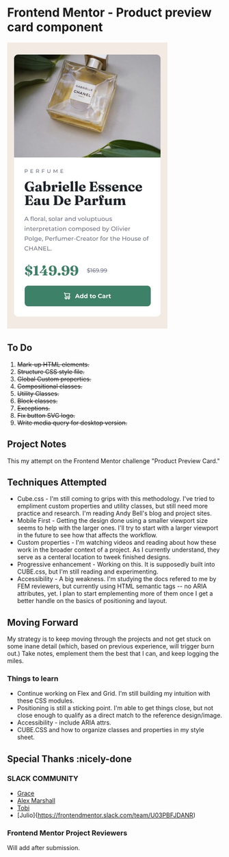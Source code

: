 # Frontend Mentor - Product preview card component

![Preview Card](./design/mobile-design.jpg)


## To Do
1. ~~Mark-up HTML elements.~~
2. ~~Structure CSS style file.~~
3. ~~Global Custom properties.~~
4. ~~Compositional classes.~~
5. ~~Utility Classes.~~
6. ~~Block classes.~~
7. ~~Exceptions.~~
8. ~~Fix button SVG logo.~~
9. ~~Write media query for desktop version.~~



## Project Notes
This my attempt on the Frontend Mentor challenge "Product Preview Card."

## Techniques Attempted

* Cube.css - I'm still coming to grips with this methodology. I've tried to empliment custom properties and utility classes, but still need more practice and research. I'm reading Andy Bell's blog and project sites.
* Mobile First - Getting the design done using a smaller viewport size seems to help with the larger ones. I'll try to start with a larger viewport in the future to see how that affects the workflow.
* Custom properties - I'm watching videos and reading about how these work in the broader context of a project. As I currently understand, they serve as a centeral location to tweek finished designs.
* Progressive enhancement - Working on this. It is supposedly built into  CUBE.css, but I'm still reading and experimenting.
* Accessibility - A big weakness. I'm studying the docs refered to me by FEM reviewers, but currently using HTML semantic tags -- no ARIA attributes, yet. I plan to start emplementing more of them once I get a better handle on the basics of positioning and layout.

## Moving Forward

My strategy is to keep moving through the projects and not get stuck on some inane detail (which, based on previous experience, will trigger burn out.) Take notes, emplement them the best that I can, and keep logging the miles.

### Things to learn
* Continue working on Flex and Grid. I'm still building my intuition with these CSS modules.
* Positioning is still a sticking point. I'm able to get things close, but not close enough to qualify as a direct match to the reference design/image.
* Accessibility - include ARIA attrs.
* CUBE.CSS and how to organize classes and properties in my style sheet.

## Special Thanks :nicely-done
### SLACK COMMUNITY
* [Grace](https://frontendmentor.slack.com/team/U01D6CR3C68)
* [Alex Marshall](https://frontendmentor.slack.com/team/U02FRKAHLGJ)
* [Tobi](https://frontendmentor.slack.com/team/U041FA1QR0X)
* [Julio]{https://frontendmentor.slack.com/team/U03PBFJDANR)

### Frontend Mentor Project Reviewers
Will add after submission.